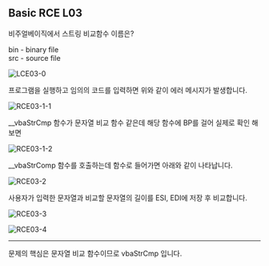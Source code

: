 ## Basic RCE L03  
비주얼베이직에서 스트링 비교함수 이름은?  

bin - binary file  
src - source file  

![LCE03-0](https://github.com/ezkkakka/codeengn/assets/118009522/7b56eed2-6263-4662-8ef2-089d834ba8bb)  

프로그램을 실행하고 임의의 코드를 입력하면 위와 같이 에러 메시지가 발생합니다.  

![RCE03-1-1](https://github.com/ezkkakka/codeengn/assets/118009522/c5ecefad-4d38-4697-b74b-47658f8cba0e)  

__vbaStrCmp 함수가 문자열 비교 함수 같은데 해당 함수에 BP를 걸어 실제로 확인 해보면  

![RCE03-1-2](https://github.com/ezkkakka/codeengn/assets/118009522/44ae380d-986f-4b6f-be42-a2ce1ff6cbca)  

__vbaStrComp 함수를 호출하는데 함수로 들어가면 아래와 같이 나타납니다.  

![RCE03-2](https://github.com/ezkkakka/codeengn/assets/118009522/9f9927e5-9313-4633-99e7-3d6e6e473b8d)  

사용자가 입력한 문자열과 비교할 문자열의 길이를 ESI, EDI에 저장 후 비교합니다.  

![RCE03-3](https://github.com/ezkkakka/codeengn/assets/118009522/0f7dc0cc-b9f1-4828-876f-cf878e946ff4)  

![RCE03-4](https://github.com/ezkkakka/codeengn/assets/118009522/203a87f0-a5ea-4edc-bea6-c0fcb77b92da)  

---  
문제의 핵심은 문자열 비교 함수이므로 vbaStrCmp 입니다.  